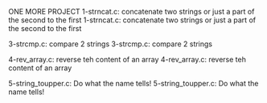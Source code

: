 ONE MORE PROJECT
1-strncat.c: concatenate two strings or just a part of the second to the first
1-strncat.c: concatenate two strings or just a part of the second to the first

3-strcmp.c: compare 2 strings
3-strcmp.c: compare 2 strings

4-rev_array.c: reverse teh content of an array
4-rev_array.c: reverse teh content of an array

5-string_toupper.c: Do what the name tells!
5-string_toupper.c: Do what the name tells!

